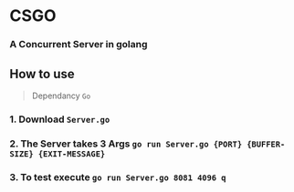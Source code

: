 # CSGO
### A Concurrent Server in golang

## How to use
> Dependancy `Go`

### 1. Download `Server.go`
### 2. The Server takes 3 Args `go run Server.go {PORT} {BUFFER-SIZE} {EXIT-MESSAGE}`
### 3. To test execute `go run Server.go 8081 4096 q`
